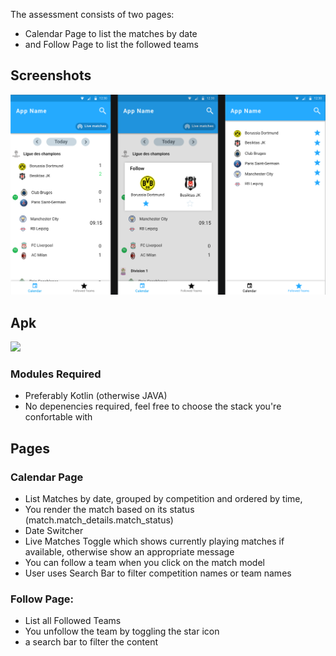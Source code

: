 The assessment consists of two pages:

- Calendar Page to list the matches by date
- and Follow Page to list the followed teams

## Screenshots
![image info](./full_screenshot.png)

## Apk
[<img src="https://miro.medium.com/max/1200/1*TedleCknFgFMFJgXTVjOFg.png" width="25"/>](./elbotola-android-test.apk)

### Modules Required
- Preferably Kotlin (otherwise JAVA)
- No depenencies required, feel free to choose the stack you're confortable with

## Pages
### Calendar Page
- List Matches by date, grouped by competition and ordered by time,
- You render the match based on its status (match.match_details.match_status)
- Date Switcher
- Live Matches Toggle which shows currently playing matches if available, otherwise show an appropriate message
- You can follow a team when you click on the match model
- User uses Search Bar to filter competition names or team names


### Follow Page:
- List all Followed Teams
- You unfollow the team by toggling the star icon
- a search bar to filter the content
